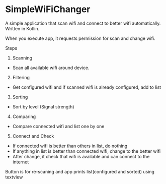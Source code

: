 # SimpleWiFiChanger
A simple application that scan wifi and connect to better wifi automatically.
Written in Kotlin.

When you execute app, it requests permission for scan and change wifi.

Steps
1. Scanning
  - Scan all available wifi around device.
2. Filtering
  - Get configured wifi and if scanned wifi is already configured, add to list
3. Sorting
  - Sort by level (Signal strength)
4. Comparing
  - Compare connected wifi and list one by one
5. Connect and Check
  - If connected wifi is better than others in list, do nothing
  - If anything in list is better than connected wifi, change to the better wifi
  - After change, it check that wifi is available and can connect to the internet

Button is for re-scaning and app prints list(configured and sorted) using textview

